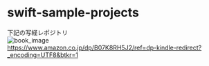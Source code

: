 # swift-sample-projects
下記の写経レポジトリ  
![book_image](https://images-fe.ssl-images-amazon.com/images/I/410MXMATCeL.jpg)  
https://www.amazon.co.jp/dp/B07K8RH5J2/ref=dp-kindle-redirect?_encoding=UTF8&btkr=1  
